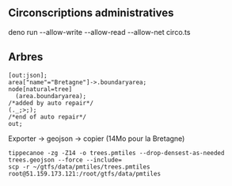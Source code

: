 ## Circonscriptions administratives

deno run --allow-write --allow-read --allow-net circo.ts

## Arbres

```
[out:json];
area["name"="Bretagne"]->.boundaryarea;
node[natural=tree]
  (area.boundaryarea);
/*added by auto repair*/
(._;>;);
/*end of auto repair*/
out;
```

Exporter -> geojson -> copier (14Mo pour la Bretagne)

```
tippecanoe -zg -Z14 -o trees.pmtiles --drop-densest-as-needed trees.geojson --force --include=
scp -r ~/gtfs/data/pmtiles/trees.pmtiles root@51.159.173.121:/root/gtfs/data/pmtiles

```
